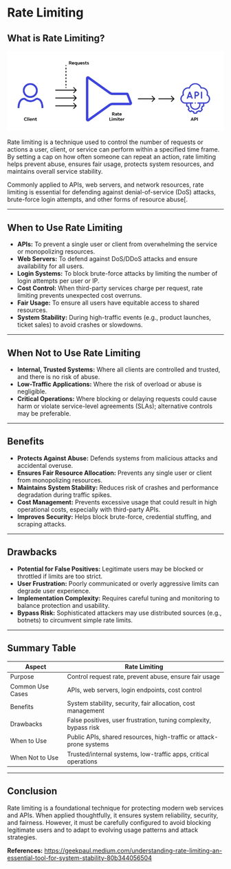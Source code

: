 # Rate Limiting

## **What is Rate Limiting?**

![Alt text](../images/rate_limiting.png)

Rate limiting is a technique used to control the number of requests or actions a user, client, or service can perform within a specified time frame. By setting a cap on how often someone can repeat an action, rate limiting helps prevent abuse, ensures fair usage, protects system resources, and maintains overall service stability.

Commonly applied to APIs, web servers, and network resources, rate limiting is essential for defending against denial-of-service (DoS) attacks, brute-force login attempts, and other forms of resource abuse[.

---

## **When to Use Rate Limiting**

- **APIs:** To prevent a single user or client from overwhelming the service or monopolizing resources.
- **Web Servers:** To defend against DoS/DDoS attacks and ensure availability for all users.
- **Login Systems:** To block brute-force attacks by limiting the number of login attempts per user or IP.
- **Cost Control:** When third-party services charge per request, rate limiting prevents unexpected cost overruns.
- **Fair Usage:** To ensure all users have equitable access to shared resources.
- **System Stability:** During high-traffic events (e.g., product launches, ticket sales) to avoid crashes or slowdowns.

---

## **When Not to Use Rate Limiting**

- **Internal, Trusted Systems:** Where all clients are controlled and trusted, and there is no risk of abuse.
- **Low-Traffic Applications:** Where the risk of overload or abuse is negligible.
- **Critical Operations:** Where blocking or delaying requests could cause harm or violate service-level agreements (SLAs); alternative controls may be preferable.

---

## **Benefits**

- **Protects Against Abuse:** Defends systems from malicious attacks and accidental overuse.
- **Ensures Fair Resource Allocation:** Prevents any single user or client from monopolizing resources.
- **Maintains System Stability:** Reduces risk of crashes and performance degradation during traffic spikes.
- **Cost Management:** Prevents excessive usage that could result in high operational costs, especially with third-party APIs.
- **Improves Security:** Helps block brute-force, credential stuffing, and scraping attacks.

---

## **Drawbacks**

- **Potential for False Positives:** Legitimate users may be blocked or throttled if limits are too strict.
- **User Frustration:** Poorly communicated or overly aggressive limits can degrade user experience.
- **Implementation Complexity:** Requires careful tuning and monitoring to balance protection and usability.
- **Bypass Risk:** Sophisticated attackers may use distributed sources (e.g., botnets) to circumvent simple rate limits.

---

## **Summary Table**

| Aspect           | Rate Limiting                                                       |
| ---------------- | ------------------------------------------------------------------- |
| Purpose          | Control request rate, prevent abuse, ensure fair usage              |
| Common Use Cases | APIs, web servers, login endpoints, cost control                    |
| Benefits         | System stability, security, fair allocation, cost management        |
| Drawbacks        | False positives, user frustration, tuning complexity, bypass risk   |
| When to Use      | Public APIs, shared resources, high-traffic or attack-prone systems |
| When Not to Use  | Trusted/internal systems, low-traffic apps, critical operations     |

---

## **Conclusion**

Rate limiting is a foundational technique for protecting modern web services and APIs. When applied thoughtfully, it ensures system reliability, security, and fairness. However, it must be carefully configured to avoid blocking legitimate users and to adapt to evolving usage patterns and attack strategies.

**References:**
https://geekpaul.medium.com/understanding-rate-limiting-an-essential-tool-for-system-stability-80b344056504
